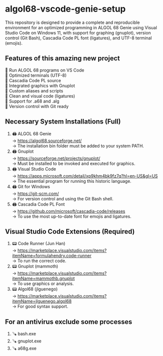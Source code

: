 # algol68-vscode-genie-setup
This repository is designed to provide a complete and reproducible environment for an optimized programming in ALGOL 68 Genie using Visual Studio Code on Windows 11, with support for graphing (gnuplot), version control (Git Bash), Cascadia Code PL font (ligatures), and UTF-8 terminal (emojis).     

## Features of this amazing new project   

🎯 Run ALGOL 68 programs on VS Code         
🎯 Optimized terminals (UTF-8)          
🎯 Cascadia Code PL source      
🎯 Integrated graphics with Gnuplot          
🎯 Custom aliases and scripts        
🎯 Clean and visual code (ligatures)        
🎯 Support for .a68 and .alg        
🎯 Version control with Git ready              

## Necessary System Installations (Full)         
1. 🖨️ ALGOL 68 Genie           
→ https://algol68.sourceforge.net/         
→ The installation bin folder must be added to your system PATH.         
2. 🖨️ Gnuplot      
→ https://sourceforge.net/projects/gnuplot/         
→ Must be installed to be invoked and executed for graphics.          
3. 🖨️ Visual Studio Code        
→ https://apps.microsoft.com/detail/xp9khm4bk9fz7q?hl=en-US&gl=US         
→ The essential program for running this historic language.      
4. 🖨️ Git for Windows        
→ https://git-scm.com/    
→ For version control and using the Git Bash shell.         
5. 🖨️ Cascadia Code PL Font     
→ https://github.com/microsoft/cascadia-code/releases        
→ To use the most up-to-date font for emojis and ligatures.      

## Visual Studio Code Extensions (Required)          
1. 📟 Code Runner (Jun Han)         
→ https://marketplace.visualstudio.com/items?itemName=formulahendry.code-runner             
→ To run the correct code.          
2. 📟 Gnuplot (mammoth)            
→ https://marketplace.visualstudio.com/items?itemName=mammothb.gnuplot         
→ To use graphics or analysis.            
3. 📟 Algol68 (jlguenego)       
→ https://marketplace.visualstudio.com/items?itemName=jlguenego.algol68           
→ For good syntax support.        

## For an antivirus exclude some processes         
1. 🪚 bash.exe     
2. 🪚 gnuplot.exe        
3. 🪚 a68g.exe       
